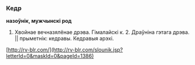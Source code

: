 ### Кедр
**назоўнік, мужчынскі род**

1. Хвойнае вечназялёнае дрэва. Гімалайскі к. 2. Драўніна гэтага дрэва. || прыметнік: кедравы. Кедравыя арэхі.

<a rel="author">[http://rv-blr.com/](http://rv-blr.com/slounik.jsp?letterId=0&maskId=0&pageId=1386)</a>
